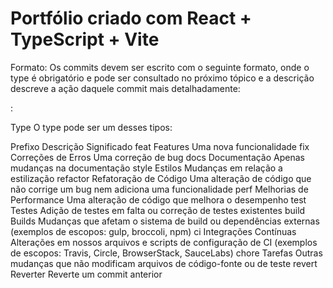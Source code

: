 # Portfólio criado com React + TypeScript + Vite

Formato:
Os commits devem ser escrito com o seguinte formato, onde o type é obrigatório e pode ser consultado no próximo tópico e a descrição descreve a ação daquele commit mais detalhadamente:

<type>: <description>

Type
O type pode ser um desses tipos:

Prefixo	Descrição	Significado
feat	Features	Uma nova funcionalidade
fix	Correções de Erros	Uma correção de bug
docs	Documentação	Apenas mudanças na documentação
style	Estilos	Mudanças em relação a estilização
refactor	Refatoração de Código	Uma alteração de código que não corrige um bug nem adiciona uma funcionalidade
perf	Melhorias de Performance	Uma alteração de código que melhora o desempenho
test	Testes	Adição de testes em falta ou correção de testes existentes
build	Builds	Mudanças que afetam o sistema de build ou dependências externas (exemplos de escopos: gulp, broccoli, npm)
ci	Integrações Contínuas	Alterações em nossos arquivos e scripts de configuração de CI (exemplos de escopos: Travis, Circle, BrowserStack, SauceLabs)
chore	Tarefas	Outras mudanças que não modificam arquivos de código-fonte ou de teste
revert	Reverter	Reverte um commit anterior
